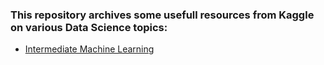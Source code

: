 ### This repository archives some usefull resources from Kaggle on various Data Science topics:

- [Intermediate Machine Learning](https://www.kaggle.com/learn/intermediate-machine-learning)
